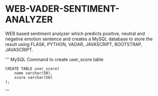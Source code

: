 # WEB-VADER-SENTIMENT-ANALYZER
WEB based sentiment analyzer which predicts positive, neutral and negative emotion sentence and creates a MySQL database to store the result using FLASK, PYTHON, VADAR, JAVASCRIPT, BOOTSTRAP, JAVASCRIPT.

'''
	MySQL Command to create user_score table
	
	CREATE TABLE user_score(
		name varchar(50),
		score varchar(50)
	);
'''
